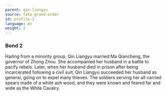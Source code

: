 ```yaml
---
parent: qin-liangyu
source: fate-grand-order
id: profile-2
language: en
weight: 2
---
```


### Bond 2

Hailing from a minority group, Qin Liangyu married Ma Qiancheng, the governor of Zhong Zhou. She accompanied her husband in a  battle to pacify rebels.
Later, when her husband died in prison after being incarcerated following a civil suit, Qin Liangyu succeeded her husband as general, going on to expel many thieves.
The soldiers serving her all carried spears made of a white ash wood, and they were known and feared far and wide as the White Cavalry.
